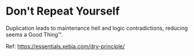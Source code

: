 # Don't Repeat Yourself

Duplication leads to maintenance hell and logic contradictions, reducing seems a Good Thing™.

Ref: https://essentials.xebia.com/dry-principle/